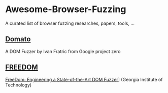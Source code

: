 # Awesome-Browser-Fuzzing
A curated list of browser fuzzing researches, papers, tools, ...

## [Domato](https://github.com/googleprojectzero/domato)

A DOM Fuzzer by Ivan Fratric from Google project zero

## [FREEDOM](https://github.com/sslab-gatech/freedom)

[FreeDom: Engineering a State-of-the-Art DOM Fuzzer](https://gts3.org/assets/papers/2020/xu:freedom.pdf)] (Georgia Institute of Technology)
